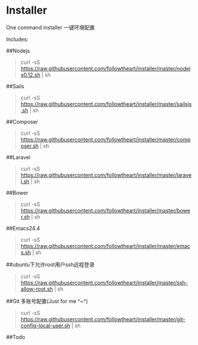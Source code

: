 # Installer
One command installer
一键环境配置

Includes:

##Nodejs
> curl -sS https://raw.githubusercontent.com/followtheart/installer/master/nodejs0.12.sh | sh

##Sails
> curl -sS https://raw.githubusercontent.com/followtheart/installer/master/sailsjs.sh | sh

##Composer
> curl -sS https://raw.githubusercontent.com/followtheart/installer/master/composer.sh | sh

##Laravel
> curl -sS https://raw.githubusercontent.com/followtheart/installer/master/laravel.sh | sh

##Bower
> curl -sS https://raw.githubusercontent.com/followtheart/installer/master/bower.sh | sh

##Emacs24.4
> curl -sS https://raw.githubusercontent.com/followtheart/installer/master/emacs.sh | sh

##ubuntu下允许root用户ssh远程登录
> curl -sS https://raw.githubusercontent.com/followtheart/installer/master/ssh-allow-root.sh | sh

##Git 多账号配置(Just for me ^~^)
> curl -sS https://raw.githubusercontent.com/followtheart/installer/master/git-config-local-user.sh | sh

##Todo


